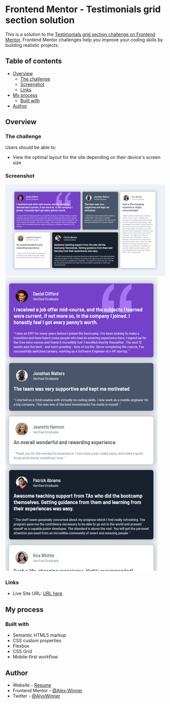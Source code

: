 # Frontend Mentor - Testimonials grid section solution

This is a solution to the [Testimonials grid section challenge on Frontend Mentor](https://www.frontendmentor.io/challenges/testimonials-grid-section-Nnw6J7Un7). Frontend Mentor challenges help you improve your coding skills by building realistic projects. 

## Table of contents

- [Overview](#overview)
  - [The challenge](#the-challenge)
  - [Screenshot](#screenshot)
  - [Links](#links)
- [My process](#my-process)
  - [Built with](#built-with)
- [Author](#author)

## Overview

### The challenge

Users should be able to:

- View the optimal layout for the site depending on their device's screen size

### Screenshot

![](./design/solution/Desktop.PNG)
![](./design/solution/Mobile.PNG)


### Links

- Live Site URL: [URL here](https://alex-winner.github.io/testimonials-grid-section-challenge/)

## My process

### Built with

- Semantic HTML5 markup
- CSS custom properties
- Flexbox
- CSS Grid
- Mobile-first workflow

## Author

- Website - [Resume](https://alex-winner.github.io/)
- Frontend Mentor - [@Alex-Winner](https://www.frontendmentor.io/profile/Alex-Winner)
- Twitter - [@AlyxWinner](https://twitter.com/AlyxWinner)



